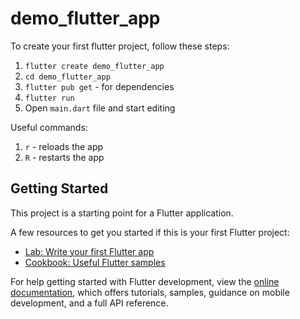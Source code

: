 # demo_flutter_app

To create your first flutter project, follow these steps:

1. `flutter create demo_flutter_app`
2. `cd demo_flutter_app`
3. `flutter pub get` - for dependencies
4. `flutter run` 
5. Open `main.dart` file and start editing

Useful commands: 

1. `r` - reloads the app
2. `R` - restarts the app

## Getting Started

This project is a starting point for a Flutter application.

A few resources to get you started if this is your first Flutter project:

- [Lab: Write your first Flutter app](https://docs.flutter.dev/get-started/codelab)
- [Cookbook: Useful Flutter samples](https://docs.flutter.dev/cookbook)

For help getting started with Flutter development, view the
[online documentation](https://docs.flutter.dev/), which offers tutorials,
samples, guidance on mobile development, and a full API reference.
